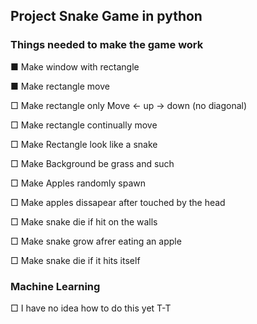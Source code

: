 ## Project Snake Game in python

 ### Things needed to make the game work

  ■ Make window with rectangle 

  ■ Make rectangle move 
  
  □ Make rectangle only Move <- up -> down (no diagonal)
    
  □ Make rectangle continually move

  □ Make Rectangle look like a snake

  □ Make Background be grass and such

  □ Make Apples randomly spawn

  □ Make apples dissapear after touched by the head

  □ Make snake die if hit on the walls

  □ Make snake grow afrer eating an apple

  □ Make snake die if it hits itself

### Machine Learning

 □ I have no idea how to do this yet T-T 


